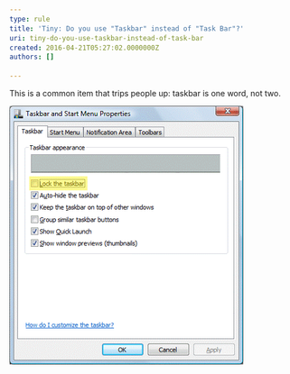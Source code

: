 ```yaml
---
type: rule
title: 'Tiny: Do you use "Taskbar" instead of "Task Bar"?'
uri: tiny-do-you-use-taskbar-instead-of-task-bar
created: 2016-04-21T05:27:02.0000000Z
authors: []

---
```


This is a common item that trips people up: taskbar is one word, not two.  

![Taskbar is one word, not two ](taskbar-not-task-bar.gif)
